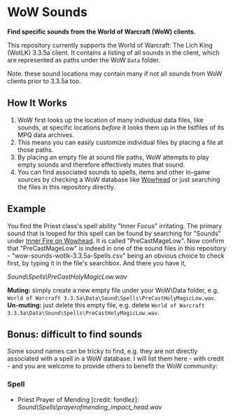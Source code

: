 # WoW Sounds
**Find specific sounds from the World of Warcraft (WoW) clients.**

This repository currently supports the World of Warcraft: The Lich King (WotLK) 3.3.5a client. It contains a listing of all sounds in the client, which are represented as paths under the WoW `Data` folder. 

Note. these sound locations may contain many if not all sounds from WoW clients prior to 3.3.5a too.

## How It Works
1. WoW first looks up the location of many individual data files, like sounds, at specific locations *before* it looks them up in the listfiles of its MPQ data archives.
2. This means you can easily customize individual files by placing a file at those paths.
3. By placing an empty file at sound file paths, WoW attempts to play empty sounds and therefore effectively mutes that sound.
4. You can find associated sounds to spells, items and other in-game sources by checking a WoW database like [Wowhead](https://wotlk.classic.wowhead) or just searching the files in this repository directly.

## Example
You find the Priest class's spell ability "Inner Focus" irritating. The primary sound that is looped for this spell can be found by searching for "Sounds" under [Inner Fire on Wowhead](https://www.wowhead.com/wotlk/spell=14751/inner-focus#sounds). It is called "PreCastMageLow". Now confirm that "PreCastMageLow" is indeed in one of the sound files in this repository - "wow-sounds-wotlk-3.3.5a-Spells.csv" being an obvious choice to check first, by typing it in the file's searchbox. And there you have it,

*Sound\Spells\PreCastHolyMagicLow.wav*

 **Muting:** simply create a new empty file under your WoW\Data folder, e.g. `World of Warcraft 3.3.5a\Data\Sound\Spells\PreCastHolyMagicLow.wav`.
 **Un-muting:** just delete this empty file, e.g. delete `World of Warcraft 3.3.5a\Data\Sound\Spells\PreCastHolyMagicLow.wav`.

## Bonus: difficult to find sounds
Some sound names can be tricky to find, e.g. they are not directly associated with a spell in a WoW database. I will list them here - with credit - and you are welcome to provide others to benefit the WoW community:

### Spell ###
* Priest Prayer of Mending [credit: fondlez]: *Sound\Spells\prayerofmending_impact_head.wav*
